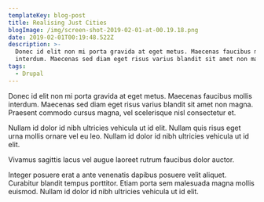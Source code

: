 ```yaml
---
templateKey: blog-post
title: Realising Just Cities
blogImage: /img/screen-shot-2019-02-01-at-00.19.18.png
date: 2019-02-01T00:19:48.522Z
description: >-
  Donec id elit non mi porta gravida at eget metus. Maecenas faucibus mollis
  interdum. Maecenas sed diam eget risus varius blandit sit amet non magna.
tags:
  - Drupal
---
```

Donec id elit non mi porta gravida at eget metus. Maecenas faucibus mollis interdum. Maecenas sed diam eget risus varius blandit sit amet non magna. Praesent commodo cursus magna, vel scelerisque nisl consectetur et. 

Nullam id dolor id nibh ultricies vehicula ut id elit. Nullam quis risus eget urna mollis ornare vel eu leo. Nullam id dolor id nibh ultricies vehicula ut id elit.Vivamus sagittis lacus vel augue laoreet rutrum faucibus dolor auctor. 

Integer posuere erat a ante venenatis dapibus posuere velit aliquet. Curabitur blandit tempus porttitor. Etiam porta sem malesuada magna mollis euismod. Nullam id dolor id nibh ultricies vehicula ut id elit.
